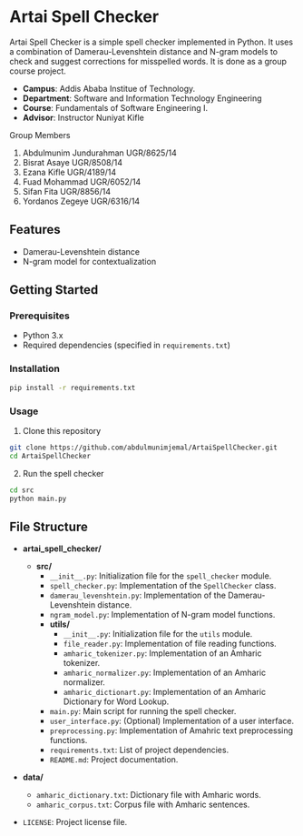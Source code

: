 # Artai Spell Checker

Artai Spell Checker is a simple spell checker implemented in Python. It uses a combination of Damerau-Levenshtein distance and N-gram models to check and suggest corrections for misspelled words. It is done as a group course project.

- **Campus**: Addis Ababa Institue of Technology.
- **Department**: Software and Information Technology Engineering
- **Course**: Fundamentals of Software Engineering I.
- **Advisor**: Instructor Nuniyat Kifle

Group Members

1.	Abdulmunim Jundurahman      UGR/8625/14
2.	Bisrat Asaye                UGR/8508/14
3.	Ezana Kifle                 UGR/4189/14
4.	Fuad Mohammad               UGR/6052/14
5.	Sifan Fita                  UGR/8856/14
6.	Yordanos Zegeye             UGR/6316/14


## Features

- Damerau-Levenshtein distance 
- N-gram model for contextualization


## Getting Started

### Prerequisites

- Python 3.x
- Required dependencies (specified in `requirements.txt`)

### Installation

```bash
pip install -r requirements.txt
```

### Usage 
1. Clone this repository
```bash
git clone https://github.com/abdulmunimjemal/ArtaiSpellChecker.git
cd ArtaiSpellChecker
```
2. Run the spell checker
```bash
cd src
python main.py
```
## File Structure

- **artai_spell_checker/**
  - **src/**
    - `__init__.py`: Initialization file for the `spell_checker` module.
    - `spell_checker.py`: Implementation of the `SpellChecker` class.
    - `damerau_levenshtein.py`: Implementation of the Damerau-Levenshtein distance.
    - `ngram_model.py`: Implementation of N-gram model functions.
    - **utils/**
      - `__init__.py`: Initialization file for the `utils` module.
      - `file_reader.py`: Implementation of file reading functions.
      - `amharic_tokenizer.py`: Implementation of an Amharic tokenizer.
      - `amharic_normalizer.py`: Implementation of an Amharic normalizer.
      - `amharic_dictionart.py`: Implementation of an Amharic Dictionary for Word Lookup.
    - `main.py`: Main script for running the spell checker.
    - `user_interface.py`: (Optional) Implementation of a user interface.
    - `preprocessing.py`: Implementation of Amahric text preprocessing functions.
    - `requirements.txt`: List of project dependencies.
    - `README.md`: Project documentation.

- **data/**
  - `amharic_dictionary.txt`: Dictionary file with Amharic words.
  - `amharic_corpus.txt`: Corpus file with Amharic sentences.

- `LICENSE`: Project license file.

